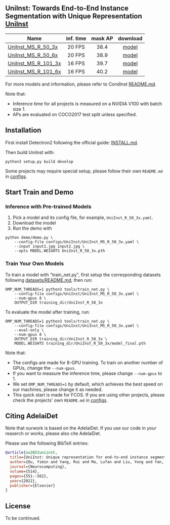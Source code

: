 
## UniInst: Towards End-to-End Instance Segmentation with Unique Representation [UniInst](https://www.sciencedirect.com/science/article/pii/S0925231222012048)

Name | inf. time | mask AP | download
--- |:---:|:---:|:---:
[UniInst_MS_R_50_3x](configs/UniInst/UniInst_MS_R_50_3x.yaml) | 20 FPS | 38.4 | [model](https://drive.google.com/file/d/1Akh7nEJWWt7TCAHaNI4a-mcjKOJY1yIv/view?usp=sharing)
[UniInst_MS_R_50_6x](configs/UniInst/UniInst_MS_R_50_6x.yaml) | 20 FPS | 38.9 | [model](https://drive.google.com/file/d/1fNNagWfLUYNso7P60D30vQJr4NW2XM3X/view?usp=sharing)
[UniInst_MS_R_101_3x](configs/UniInst/UniInst_MS_R_101_3x.yaml) | 16 FPS  | 39.7 | [model](https://drive.google.com/file/d/1BkS67s0Ql2ESmfKHNG90x1ZMizC0QERH/view?usp=sharing)
[UniInst_MS_R_101_6x](configs/UniInst/UniInst_MS_R_101_6x.yaml) | 16 FPS  | 40.2 | [model](https://drive.google.com/file/d/1bBr1DwYBAb13nvomuKqM8sghRoJjPbXq/view?usp=sharing)

For more models and information, please refer to CondInst [README.md](configs/CondInst/README.md).

Note that:
- Inference time for all projects is measured on a NVIDIA V100 with batch size 1.
- APs are evaluated on COCO2017 test split unless specified.


## Installation

First install Detectron2 following the official guide: [INSTALL.md](https://github.com/facebookresearch/detectron2/blob/master/INSTALL.md).


Then build UniInst with:

```
python3 setup.py build develop
```


Some projects may require special setup, please follow their own `README.md` in [configs](configs).

## Start Train and Demo 

### Inference with Pre-trained Models

1. Pick a model and its config file, for example, `UniInst_R_50_3x.yaml`.
2. Download the model 
3. Run the demo with
```
python demo/demo.py \
    --config-file configs/UniInst/UniInst_MS_R_50_3x.yaml \
    --input input1.jpg input2.jpg \
    --opts MODEL.WEIGHTS UniInst_R_50_3x.pth
```

### Train Your Own Models

To train a model with "train_net.py", first
setup the corresponding datasets following
[datasets/README.md](https://github.com/facebookresearch/detectron2/blob/master/datasets/README.md),
then run:

```
OMP_NUM_THREADS=1 python3 tools/train_net.py \
    --config-file configs/UniInst/UniInst_MS_R_50_3x.yaml \
    --num-gpus 8 \
    OUTPUT_DIR training_dir/UniInst_R_50_3x
```
To evaluate the model after training, run:

```
OMP_NUM_THREADS=1 python3 tools/train_net.py \
    --config-file configs/UniInst/UniInst_MS_R_50_3x.yaml \
    --eval-only \
    --num-gpus 8 \
    OUTPUT_DIR training_dir/UniInst_R_50_3x \
    MODEL.WEIGHTS training_dir/UniInst_R_50_3x/model_final.pth
```
Note that:
- The configs are made for 8-GPU training. To train on another number of GPUs, change the `--num-gpus`.
- If you want to measure the inference time, please change `--num-gpus` to 1.
- We set `OMP_NUM_THREADS=1` by default, which achieves the best speed on our machines, please change it as needed.
- This quick start is made for FCOS. If you are using other projects, please check the projects' own `README.md` in [configs](configs). 


## Citing AdelaiDet

Note that ourwork is based on the AdelaiDet. If you use our code in your reaserch or works, please also cite AdelaiDet.

Please use the following BibTeX entries:

```BibTeX
@article{ou2022uniinst,
  title={UniInst: Unique representation for end-to-end instance segmentation},
  author={Ou, Yimin and Yang, Rui and Ma, Lufan and Liu, Yong and Yan, Jiangpeng and Xu, Shang and Wang, Chengjie and Li, Xiu},
  journal={Neurocomputing},
  volume={514},
  pages={551--562},
  year={2022},
  publisher={Elsevier}
}
```

## License

To be continued.
